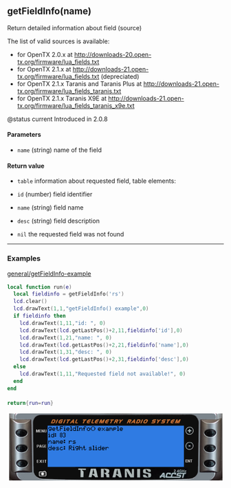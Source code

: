<!-- This file was generated by the script. Do not edit it, any changes will be lost! -->

## getFieldInfo(name)



Return detailed information about field (source)

The list of valid sources is available:
* for OpenTX 2.0.x at http://downloads-20.open-tx.org/firmware/lua_fields.txt
* for OpenTX 2.1.x at http://downloads-21.open-tx.org/firmware/lua_fields.txt (depreciated)
* for OpenTX 2.1.x Taranis and Taranis Plus at http://downloads-21.open-tx.org/firmware/lua_fields_taranis.txt
* for OpenTX 2.1.x Taranis X9E at http://downloads-21.open-tx.org/firmware/lua_fields_taranis_x9e.txt

@status current Introduced in 2.0.8


#### Parameters

* `name` (string) name of the field



#### Return value

* `table` information about requested field, table elements:
 * `id`   (number) field identifier 
 * `name` (string) field name 
 * `desc` (string) field description 

* `nil` the requested field was not found





---

### Examples

<a class="dlbtn" href="https://raw.githubusercontent.com/opentx/lua-reference-guide/master/general/getFieldInfo-example.lua">general/getFieldInfo-example</a>

```lua
local function run(e)
  local fieldinfo = getFieldInfo('rs')
  lcd.clear()
  lcd.drawText(1,1,"getFieldInfo() example",0)
  if fieldinfo then 
    lcd.drawText(1,11,"id: ", 0)
    lcd.drawText(lcd.getLastPos()+2,11,fieldinfo['id'],0)
    lcd.drawText(1,21,"name: ", 0)
    lcd.drawText(lcd.getLastPos()+2,21,fieldinfo['name'],0)
    lcd.drawText(1,31,"desc: ", 0)
    lcd.drawText(lcd.getLastPos()+2,31,fieldinfo['desc'],0)
  else
    lcd.drawText(1,11,"Requested field not available!", 0)    
  end
end

return{run=run}
```

![](getFieldInfo-example.png)

